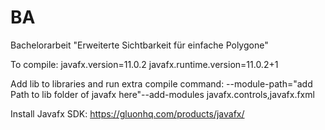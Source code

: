 # BA
Bachelorarbeit "Erweiterte Sichtbarkeit für einfache Polygone"

To compile:
javafx.version=11.0.2
javafx.runtime.version=11.0.2+1

Add lib to libraries and run extra compile command:
--module-path="add Path to lib folder of javafx here"--add-modules javafx.controls,javafx.fxml

Install Javafx SDK: https://gluonhq.com/products/javafx/



